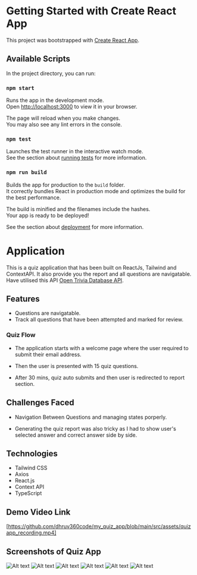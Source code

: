 # Getting Started with Create React App

This project was bootstrapped with [Create React App](https://github.com/facebook/create-react-app).

## Available Scripts

In the project directory, you can run:

### `npm start`

Runs the app in the development mode.\
Open [http://localhost:3000](http://localhost:3000) to view it in your browser.

The page will reload when you make changes.\
You may also see any lint errors in the console.

### `npm test`

Launches the test runner in the interactive watch mode.\
See the section about [running tests](https://facebook.github.io/create-react-app/docs/running-tests) for more information.

### `npm run build`

Builds the app for production to the `build` folder.\
It correctly bundles React in production mode and optimizes the build for the best performance.

The build is minified and the filenames include the hashes.\
Your app is ready to be deployed!

See the section about [deployment](https://facebook.github.io/create-react-app/docs/deployment) for more information.

# Application

This is a quiz application that has been built on ReactJs, Tailwind and ContextAPI. It also provide you the report and all questions are navigatable. Have utilised this API  [Open Trivia Database API](https://opentdb.com/api.php?amount=15).

## Features
- Questions are navigatable.
- Track all questions that have been attempted and marked for review.

### Quiz Flow

- The application starts with a welcome page where the user required to submit their email address.

- Then the user is presented with 15 quiz questions.

- After 30 mins, quiz auto submits and then user is redirected to report section.

## Challenges Faced

- Navigation Between Questions and managing states porperly.

- Generating the quiz report was also tricky as I had to show user's selected answer and correct answer side by side.


## Technologies

- Tailwind CSS
- Axios
- React.js
- Context API
- TypeScript

## Demo Video Link

[[https://github.com/dhruv360code/my_quiz_app/blob/main/src/assets/quizapp_recording.mp4]
](https://github.com/dhruv360code/my_quiz_app/assets/76557628/60c33270-b006-4579-8d1a-17ee8b823e99
)


## Screenshots of Quiz App
![Alt text](image.png)
![Alt text](image-1.png)
![Alt text](image-2.png)
![Alt text](image-3.png)
![Alt text](image-4.png)
![Alt text](screencapture-localhost-3000-main-2023-09-21-01_10_09.png)
